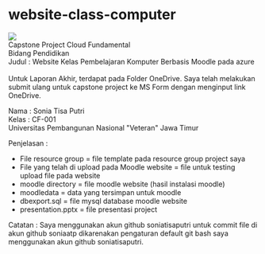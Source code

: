 # website-class-computer
![](https://visitor-badge.laobi.icu/badge?page_id=soniaatp.soniaatp) <br>
Capstone Project Cloud Fundamental
<br>
Bidang Pendidikan
<br>
Judul : Website Kelas Pembelajaran Komputer Berbasis Moodle pada azure 
<br><br>
Untuk Laporan Akhir, terdapat pada Folder OneDrive. Saya telah melakukan submit ulang untuk capstone project ke MS Form dengan menginput link OneDrive.
<br>


Nama : Sonia Tisa Putri
<br>
Kelas : CF-001
<br>
Universitas Pembangunan Nasional "Veteran" Jawa Timur

Penjelasan : <br>
- File resource group                             = file template pada resource group project saya <br>
- File yang telah di upload pada Moodle website   = file untuk testing upload file pada website <br>
- moodle directory                                = file moodle website (hasil instalasi moodle) <br>
- moodledata                                      = data yang tersimpan untuk moodle <br>
- dbexport.sql                                    = file mysql database moodle website <br>
- presentation.pptx                               = file presentasi project <br>

Catatan :
Saya menggunakan akun github soniatisaputri untuk commit file di akun github soniaatp dikarenakan pengaturan default git bash saya menggunakan akun github soniatisaputri.

